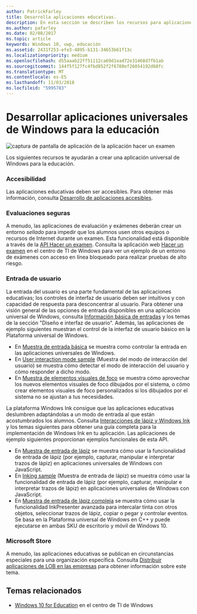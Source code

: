 ```yaml
---
author: PatrickFarley
title: Desarrolla aplicaciones educativas.
description: En esta sección se describen los recursos para aplicaciones universales de Windows que están disponibles para crear aplicaciones educativas para la plataforma de Windows 10.
ms.author: pafarley
ms.date: 02/08/2017
ms.topic: article
keywords: Windows 10, uwp, educación
ms.assetid: 2431f253-efe3-4895-b131-34653b61f13c
ms.localizationpriority: medium
ms.openlocfilehash: d55aaab22ff51112ca69d1ead72e31468d7fb1ab
ms.sourcegitcommit: 144f5f127fc4fbd852f2f6780ef26054192d68fc
ms.translationtype: MT
ms.contentlocale: es-ES
ms.lasthandoff: 11/03/2018
ms.locfileid: "5995783"
---
```

# <a name="develop-universal-windows-apps-for-education"></a>Desarrollar aplicaciones universales de Windows para la educación
![captura de pantalla de aplicación de la aplicación hacer un examen](images/take-a-test-screen-small.png)

Los siguientes recursos te ayudarán a crear una aplicación universal de Windows para la educación.

### <a name="accessibility"></a>Accesibilidad
Las aplicaciones educativas deben ser accesibles. Para obtener más información, consulta [Desarrollo de aplicaciones accesibles](https://developer.microsoft.com/windows/accessible-apps).


### <a name="secure-assessments"></a>Evaluaciones seguras
A menudo, las aplicaciones de evaluación y exámenes deberán crear un entorno *sellado* para impedir que los alumnos usen otros equipos o recursos de Internet durante un examen. Esta funcionalidad está disponible a través de la [API Hacer un examen](take-a-test-api.md). Consulta la aplicación web [Hacer un examen](https://technet.microsoft.com/edu/windows/take-tests-in-windows-10) en el centro de TI de Windows para ver un ejemplo de un entorno de exámenes con acceso en línea bloqueado para realizar pruebas de alto riesgo.

### <a name="user-input"></a>Entrada de usuario
La entrada del usuario es una parte fundamental de las aplicaciones educativas; los controles de interfaz de usuario deben ser intuitivos y con capacidad de respuesta para desconcentrar al usuario. Para obtener una visión general de las opciones de entrada disponibles en una aplicación universal de Windows, consulta [Información básica de entradas](https://docs.microsoft.com/windows/uwp/design/input/input-primer) y los temas de la sección "Diseño e interfaz de usuario". Además, las aplicaciones de ejemplo siguientes muestran el control de la interfaz de usuario básico en la Plataforma universal de Windows.
- En [Muestra de entrada básica](https://github.com/Microsoft/Windows-universal-samples/tree/master/Samples/BasicInput) se muestra como controlar la entrada en las aplicaciones universales de Windows.
- En [User interaction mode sample](https://github.com/Microsoft/Windows-universal-samples/tree/master/Samples/UserInteractionMode) (Muestra del modo de interacción del usuario) se muestra cómo detectar el modo de interacción del usuario y cómo responder a dicho modo.
- En [Muestra de elementos visuales de foco](https://github.com/Microsoft/Windows-universal-samples/tree/master/Samples/XamlFocusVisuals) se muestra cómo aprovechar los nuevos elementos visuales de foco dibujados por el sistema, o cómo crear elementos visuales de foco personalizados si los dibujados por el sistema no se ajustan a tus necesidades.

La plataforma Windows Ink consigue que las aplicaciones educativas deslumbren adaptándolas a un modo de entrada al que están acostumbrados los alumnos. Consulta [Interacciones de lápiz y Windows Ink](https://docs.microsoft.com/windows/uwp/design/input/pen-and-stylus-interactions) y los temas siguientes para obtener una guía completa para la implementación de Windows Ink en tu aplicación. Las aplicaciones de ejemplo siguientes proporcionan ejemplos funcionales de esta API.
- En [Muestra de entrada de lápiz](https://github.com/Microsoft/Windows-universal-samples/tree/master/Samples/Ink) se muestra cómo usar la funcionalidad de entrada de lápiz (por ejemplo, capturar, manipular e interpretar trazos de lápiz) en aplicaciones universales de Windows con JavaScript.
- En [Inking sample](https://github.com/Microsoft/Windows-universal-samples/tree/master/Samples/SimpleInk) (Muestra de entrada de lápiz) se muestra cómo usar la funcionalidad de entrada de lápiz (por ejemplo, capturar, manipular e interpretar trazos de lápiz) en aplicaciones universales de Windows con JavaScript.
- En [Muestra de entrada de lápiz compleja](https://github.com/Microsoft/Windows-universal-samples/tree/master/Samples/ComplexInk) se muestra cómo usar la funcionalidad InkPresenter avanzada para intercalar tinta con otros objetos, seleccionar trazos de lápiz, copiar o pegar y controlar eventos. Se basa en la Plataforma universal de Windows en C++ y puede ejecutarse en ambas SKU de escritorio y móvil de Windows 10.


### <a name="microsoft-store"></a>Microsoft Store
A menudo, las aplicaciones educativas se publican en circunstancias especiales para una organización específica. Consulta [Distribuir aplicaciones de LOB en las empresas](https://msdn.microsoft.com/windows/uwp/publish/distribute-lob-apps-to-enterprises) para obtener información sobre este tema.

## <a name="related-topics"></a>Temas relacionados
- [Windows 10 for Education](https://technet.microsoft.com/edu/windows/index) en el centro de TI de Windows
